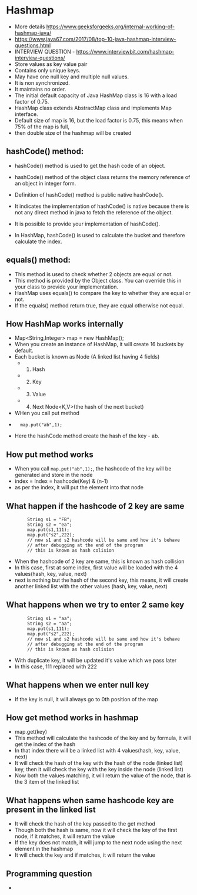 # Hashmap- More details https://www.geeksforgeeks.org/internal-working-of-hashmap-java/- https://www.java67.com/2017/08/top-10-java-hashmap-interview-questions.html- INTERVIEW QUESTION - https://www.interviewbit.com/hashmap-interview-questions/- Store values as key value pair - Contains only unique keys.- May have one null key and multiple null values.- It is non synchronized.- It maintains no order.- The initial default capacity of Java HashMap class is 16 with a load factor of 0.75.- HashMap class extends AbstractMap class and implements Map interface.- Default size of map is 16, but the load factor is 0.75, this means when 75% of the map is full, - then double size of the hashmap will be created## hashCode() method: - hashCode() method is used to get the hash code of an object. - hashCode() method of the object class returns the memory reference of an object in integer form. - Definition of hashCode() method is public native hashCode(). - It indicates the implementation of hashCode() is native because there is not any direct method in java to fetch the reference of the object. - It is possible to provide your implementation of hashCode().- In HashMap, hashCode() is used to calculate the bucket and therefore calculate the index.## equals() method: - This method is used to check whether 2 objects are equal or not. - This method is provided by the Object class. You can override this in your class to provide your implementation.- HashMap uses equals() to compare the key to whether they are equal or not. - If the equals() method return true, they are equal otherwise not equal.## How HashMap works internally- Map<String,Integer> map = new HashMap();- When you create an instance of HashMap, it will create 16 buckets by default.- Each bucket is known as Node (A linked list having 4 fields)    - 1. Hash    - 2. Key    - 3. Value    - 4. Next Node<K,V>(the hash of the next bucket)- WHen you call put method- ```    map.put("ab",1);  ```- Here the hashCode method create the hash of the key - ab.## How put method works- When you call ```map.put("ab",1);```, the hashcode of the key will be generated and store in the node- index = Index = hashcode(Key) & (n-1) - as per the index, it will put the element into that node## What happen if the hashcode of 2 key are same```        String s1 = "FB";        String s2 = "ea";        map.put(s1,111);        map.put("s2",222);        // now s1 and s2 hashcode will be same and how it's behave        // after debugging at the end of the program        // this is known as hash colision```- When the hashcode of 2 key are same, this is known as hash collision- In this case, first at some index, first value will be loaded with the 4 values(hash, key, value, next)- next is nothing but the hash of the second key, this means, it will create another linked list with the other values (hash, key, value, next)## What happens when we try to enter 2 same key```        String s1 = "aa";        String s2 = "aa";        map.put(s1,111);        map.put("s2",222);        // now s1 and s2 hashcode will be same and how it's behave        // after debugging at the end of the program        // this is known as hash colision``` - With duplicate key, it will be updated it's value which we pass later- In this case, 111 replaced with 222## What happens when we enter null key- If the key is null, it will always go to 0th position of the map## How get method works in hashmap- map.get(key)- This method will calculate the hashcode of the key and by formula, it will get the index of the hash- In that index there will be a linked list with 4 values(hash, key, value, next)- It will check the hash of the key with the hash of the node (linked list) key, then it will check the key with the key inside the node (linked list)- Now both the values matching, it will return the value of the node, that is the 3 item of the linked list## What happens when same hashcode key are present in the linked list- It will check the hash of the key passed to the get method- Though both the hash is same, now it will check the key of the first node, if it matches, it will return the value- If the key does not match, it will jump to the next node using the next element in the hashmap- It will check the key and if matches, it will return the value## Programming question- 